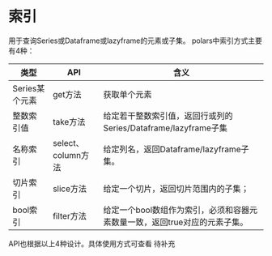 # 索引
用于查询Series或Dataframe或lazyframe的元素或子集。
polars中索引方式主要有4种：

类型|API|含义
--|--|--
Series某个元素|get方法|获取单个元素
整数索引值|take方法|给定若干整数索引值，返回行或列的Series/Dataframe/lazyframe子集
名称索引|select、column方法|给定列名，返回Dataframe/lazyframe子集。
切片索引|slice方法|给定一个切片，返回切片范围内的子集；
bool索引|filter方法|给定一个bool数组作为索引，必须和容器元素数量一致，返回true对应的元素子集。

API也根据以上4种设计。具体使用方式可查看 待补充
